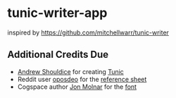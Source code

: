 # tunic-writer-app

inspired by https://github.com/mitchellwarr/tunic-writer

## Additional Credits Due

- [Andrew Shouldice](https://twitter.com/dicey) for creating [Tunic](https://tunicgame.com/)
- Reddit user [oposdeo](https://www.reddit.com/user/oposdeo/) for the [reference sheet](https://www.reddit.com/r/TunicGame/comments/tgc056/tunic_language_reference_sheet_big_spoiler/)
- Cogspace author [Jon Molnar](https://www.cogspace.com/about-me/) for the [font](https://www.cogspace.com/2022/03/23/tunics-writing-system-new-font-spoilers/) 
